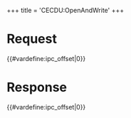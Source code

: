 +++
title = 'CECDU:OpenAndWrite'
+++

# Request

{{#vardefine:ipc_offset\|0}}

# Response

{{#vardefine:ipc_offset\|0}}